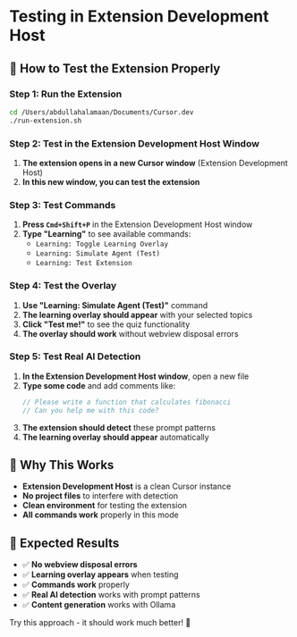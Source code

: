 # Testing in Extension Development Host

## 🎯 **How to Test the Extension Properly**

### **Step 1: Run the Extension**
```bash
cd /Users/abdullahalamaan/Documents/Cursor.dev
./run-extension.sh
```

### **Step 2: Test in the Extension Development Host Window**

1. **The extension opens in a new Cursor window** (Extension Development Host)
2. **In this new window, you can test the extension**

### **Step 3: Test Commands**

1. **Press `Cmd+Shift+P`** in the Extension Development Host window
2. **Type "Learning"** to see available commands:
   - `Learning: Toggle Learning Overlay`
   - `Learning: Simulate Agent (Test)`
   - `Learning: Test Extension`

### **Step 4: Test the Overlay**

1. **Use "Learning: Simulate Agent (Test)"** command
2. **The learning overlay should appear** with your selected topics
3. **Click "Test me!"** to see the quiz functionality
4. **The overlay should work** without webview disposal errors

### **Step 5: Test Real AI Detection**

1. **In the Extension Development Host window**, open a new file
2. **Type some code** and add comments like:
   ```javascript
   // Please write a function that calculates fibonacci
   // Can you help me with this code?
   ```
3. **The extension should detect** these prompt patterns
4. **The learning overlay should appear** automatically

## 🔧 **Why This Works**

- **Extension Development Host** is a clean Cursor instance
- **No project files** to interfere with detection
- **Clean environment** for testing the extension
- **All commands work** properly in this mode

## 🎉 **Expected Results**

- ✅ **No webview disposal errors**
- ✅ **Learning overlay appears** when testing
- ✅ **Commands work** properly
- ✅ **Real AI detection** works with prompt patterns
- ✅ **Content generation** works with Ollama

Try this approach - it should work much better! 🚀
